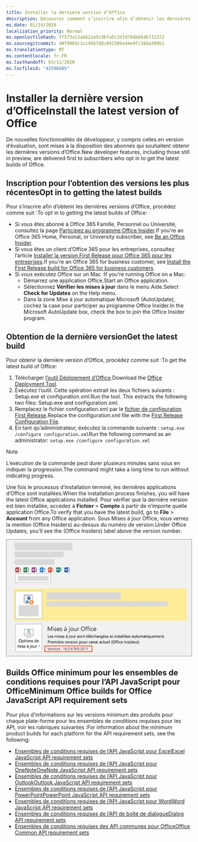 ```yaml
---
title: Installer la dernière version d’Office
description: Découvrez comment s’inscrire afin d’obtenir les dernières versions d’Office.
ms.date: 01/14/2020
localization_priority: Normal
ms.openlocfilehash: ff573a13a6621e5c9bfa5c2dfd704bb64b731372
ms.sourcegitcommit: 4079903c3cc45b7d8c041509a44e9fc38da399b1
ms.translationtype: MT
ms.contentlocale: fr-FR
ms.lasthandoff: 03/11/2020
ms.locfileid: "42596605"
---
```

# <a name="install-the-latest-version-of-office"></a><span data-ttu-id="69b4e-103">Installer la dernière version d’Office</span><span class="sxs-lookup"><span data-stu-id="69b4e-103">Install the latest version of Office</span></span>

<span data-ttu-id="69b4e-104">De nouvelles fonctionnalités de développeur, y compris celles en version d’évaluation, sont mises à la disposition des abonnés qui souhaitent obtenir les dernières versions d’Office.</span><span class="sxs-lookup"><span data-stu-id="69b4e-104">New developer features, including those still in preview, are delivered first to subscribers who opt in to get the latest builds of Office.</span></span>

## <a name="opt-in-to-getting-the-latest-builds"></a><span data-ttu-id="69b4e-105">Inscription pour l’obtention des versions les plus récentes</span><span class="sxs-lookup"><span data-stu-id="69b4e-105">Opt in to getting the latest builds</span></span>

<span data-ttu-id="69b4e-106">Pour s’inscrire afin d’obtenir les dernières versions d’Office, procédez comme suit :</span><span class="sxs-lookup"><span data-stu-id="69b4e-106">To opt in to getting the latest builds of Office:</span></span>

- <span data-ttu-id="69b4e-107">Si vous êtes abonné à Office 365 Famille, Personnel ou Université, consultez la page [Participez au programme Office Insider](https://products.office.com/office-insider).</span><span class="sxs-lookup"><span data-stu-id="69b4e-107">If you're an Office 365 Home, Personal, or University subscriber, see [Be an Office Insider](https://products.office.com/office-insider).</span></span>
- <span data-ttu-id="69b4e-108">Si vous êtes un client d’Office 365 pour les entreprises, consultez l’article [Installer la version First Release pour Office 365 pour les entreprises](https://support.office.com/article/Install-the-First-Release-build-for-Office-365-for-business-customers-4dd8ba40-73c0-4468-b778-c7b744d03ead).</span><span class="sxs-lookup"><span data-stu-id="69b4e-108">If you're an Office 365 for business customer, see [Install the First Release build for Office 365 for business customers](https://support.office.com/article/Install-the-First-Release-build-for-Office-365-for-business-customers-4dd8ba40-73c0-4468-b778-c7b744d03ead).</span></span>
- <span data-ttu-id="69b4e-109">Si vous exécutez Office sur un Mac :</span><span class="sxs-lookup"><span data-stu-id="69b4e-109">If you're running Office on a Mac:</span></span>
  - <span data-ttu-id="69b4e-110">Démarrez une application Office.</span><span class="sxs-lookup"><span data-stu-id="69b4e-110">Start an Office application.</span></span>
  - <span data-ttu-id="69b4e-111">Sélectionnez **Vérifier les mises à jour** dans le menu Aide.</span><span class="sxs-lookup"><span data-stu-id="69b4e-111">Select **Check for Updates** on the Help menu.</span></span>
  - <span data-ttu-id="69b4e-112">Dans la zone Mise à jour automatique Microsoft (AutoUpdate), cochez la case pour participer au programme Office Insider.</span><span class="sxs-lookup"><span data-stu-id="69b4e-112">In the Microsoft AutoUpdate box, check the box to join the Office Insider program.</span></span>

## <a name="get-the-latest-build"></a><span data-ttu-id="69b4e-113">Obtention de la dernière version</span><span class="sxs-lookup"><span data-stu-id="69b4e-113">Get the latest build</span></span>

<span data-ttu-id="69b4e-114">Pour obtenir la dernière version d’Office, procédez comme suit :</span><span class="sxs-lookup"><span data-stu-id="69b4e-114">To get the latest build of Office:</span></span>

1. <span data-ttu-id="69b4e-115">Télécharger [l’outil Déploiement d’Office](https://www.microsoft.com/download/details.aspx?id=49117).</span><span class="sxs-lookup"><span data-stu-id="69b4e-115">Download the [Office Deployment Tool](https://www.microsoft.com/download/details.aspx?id=49117).</span></span>
2. <span data-ttu-id="69b4e-p101">Exécutez l’outil. Cette opération extrait les deux fichiers suivants : Setup.exe et configuration.xml.</span><span class="sxs-lookup"><span data-stu-id="69b4e-p101">Run the tool. This extracts the following two files: Setup.exe and configuration.xml.</span></span>
3. <span data-ttu-id="69b4e-118">Remplacez le fichier configuration.xml par le [fichier de configuration First Release](https://raw.githubusercontent.com/OfficeDev/Office-Add-in-Commands-Samples/master/Tools/FirstReleaseConfig/configuration.xml).</span><span class="sxs-lookup"><span data-stu-id="69b4e-118">Replace the configuration.xml file with the [First Release Configuration File](https://raw.githubusercontent.com/OfficeDev/Office-Add-in-Commands-Samples/master/Tools/FirstReleaseConfig/configuration.xml).</span></span>
4. <span data-ttu-id="69b4e-119">En tant qu’administrateur, exécutez la commande suivante : `setup.exe /configure configuration.xml`</span><span class="sxs-lookup"><span data-stu-id="69b4e-119">Run the following command as an administrator:  `setup.exe /configure configuration.xml`</span></span>

> [!NOTE]
> <span data-ttu-id="69b4e-120">L’exécution de la commande peut durer plusieurs minutes sans vous en indiquer la progression.</span><span class="sxs-lookup"><span data-stu-id="69b4e-120">The command might take a long time to run without indicating progress.</span></span>

<span data-ttu-id="69b4e-121">Une fois le processus d’installation terminé, les dernières applications d’Office sont installées.</span><span class="sxs-lookup"><span data-stu-id="69b4e-121">When the installation process finishes, you will have the latest Office applications installed.</span></span> <span data-ttu-id="69b4e-122">Pour vérifier que la dernière version est bien installée, accédez à **Fichier** > **Compte** à partir de n’importe quelle application Office.</span><span class="sxs-lookup"><span data-stu-id="69b4e-122">To verify that you have the latest build, go to **File** > **Account** from any Office application.</span></span> <span data-ttu-id="69b4e-123">Sous Mises à jour Office, vous verrez la mention (Office Insiders) au-dessus du numéro de version.</span><span class="sxs-lookup"><span data-stu-id="69b4e-123">Under Office Updates, you'll see the (Office Insiders) label above the version number.</span></span>

![Capture d’écran affichant les informations du produit avec la mention Office Insiders](../images/office-insiders-label.png)

## <a name="minimum-office-builds-for-office-javascript-api-requirement-sets"></a><span data-ttu-id="69b4e-125">Builds Office minimum pour les ensembles de conditions requises pour l’API JavaScript pour Office</span><span class="sxs-lookup"><span data-stu-id="69b4e-125">Minimum Office builds for Office JavaScript API requirement sets</span></span>

<span data-ttu-id="69b4e-126">Pour plus d’informations sur les versions minimum des produits pour chaque plate-forme pour les ensembles de conditions requises pour les API, voir les rubriques suivantes :</span><span class="sxs-lookup"><span data-stu-id="69b4e-126">For information about the minimum product builds for each platform for the API requirement sets, see the following:</span></span>

- [<span data-ttu-id="69b4e-127">Ensembles de conditions requises de l’API JavaScript pour Excel</span><span class="sxs-lookup"><span data-stu-id="69b4e-127">Excel JavaScript API requirement sets</span></span>](../reference/requirement-sets/excel-api-requirement-sets.md)
- [<span data-ttu-id="69b4e-128">Ensembles de conditions requises de l’API JavaScript pour OneNote</span><span class="sxs-lookup"><span data-stu-id="69b4e-128">OneNote JavaScript API requirement sets</span></span>](../reference/requirement-sets/onenote-api-requirement-sets.md)
- [<span data-ttu-id="69b4e-129">Ensembles de conditions requises de l’API JavaScript pour Outlook</span><span class="sxs-lookup"><span data-stu-id="69b4e-129">Outlook JavaScript API requirement sets</span></span>](../reference/requirement-sets/outlook-api-requirement-sets.md)
- [<span data-ttu-id="69b4e-130">Ensembles de conditions requises de l’API JavaScript pour PowerPoint</span><span class="sxs-lookup"><span data-stu-id="69b4e-130">PowerPoint JavaScript API requirement sets</span></span>](../reference/requirement-sets/powerpoint-api-requirement-sets.md)
- [<span data-ttu-id="69b4e-131">Ensembles de conditions requises de l’API JavaScript pour Word</span><span class="sxs-lookup"><span data-stu-id="69b4e-131">Word JavaScript API requirement sets</span></span>](../reference/requirement-sets/word-api-requirement-sets.md)
- [<span data-ttu-id="69b4e-132">Ensembles de conditions requises de l’API de boîte de dialogue</span><span class="sxs-lookup"><span data-stu-id="69b4e-132">Dialog API requirement sets</span></span>](../reference/requirement-sets/dialog-api-requirement-sets.md)
- [<span data-ttu-id="69b4e-133">Ensembles de conditions requises des API communes pour Office</span><span class="sxs-lookup"><span data-stu-id="69b4e-133">Office Common API requirement sets</span></span>](../reference/requirement-sets/office-add-in-requirement-sets.md)
